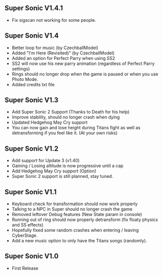 ## Super Sonic V1.4.1
- Fix sigscan not working for some people.

## Super Sonic V1.4
- Better loop for music (by CzechballModel)
- Added "I'm Here (Revisited)" (by CzechballModel)
- Added an option for Perfect Parry when using SS2
- SS2 will now use his new parry animation (regardless of Perfect Parry settings)
- Rings should no longer drop when the game is paused or when you use Photo Mode.
- Added credits txt file

## Super Sonic V1.3
- Add Super Sonic 2 Support (Thanks to Death for his help)
- Improve stability, should no longer crash when dying
- Updated Hedgehog May Cry support
- You can now gain and lose height during Titans fight as well as detransforming if you feel like it. (At your own risks)

## Super Sonic V1.2
- Add support for Update 3 (v1.40)
- Gaining / Losing altitude is now progressive until a cap
- Add Hedgehog May Cry support (Option)
- Super Sonic 2 support is still planned, stay tuned.

## Super Sonic V1.1
- Keyboard check for transformation should now work properly
- Talking to a NPC in Super should no longer crash the game
- Removed leftover Debug features (New State param in console)
- Running out of ring should now properly detransform (fix floaty physics and SS effects)
- Hopefully fixed some random crashes when entering / leaving CyberStage.
- Add a new music option to only have the Titans songs (randomly).

## Super Sonic V1.0
- First Release
